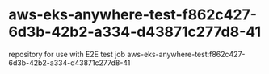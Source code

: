 # aws-eks-anywhere-test-f862c427-6d3b-42b2-a334-d43871c277d8-41
repository for use with E2E test job aws-eks-anywhere-test:f862c427-6d3b-42b2-a334-d43871c277d8-41
